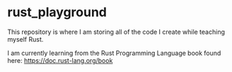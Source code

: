 # rust_playground

This repository is where I am storing all of the code I create while teaching myself Rust.

I am currently learning from the Rust Programming Language book found here: 
<a>https://doc.rust-lang.org/book</a>
